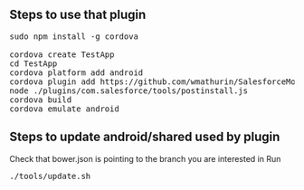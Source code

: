 Steps to use that plugin
------------------------

<pre>
sudo npm install -g cordova

cordova create TestApp
cd TestApp
cordova platform add android
cordova plugin add https://github.com/wmathurin/SalesforceMobileSDK-CordovaPlugin
node ./plugins/com.salesforce/tools/postinstall.js
cordova build
cordova emulate android
</pre>


Steps to update android/shared used by plugin
---------------------------------------------
Check that bower.json is pointing to the branch you are interested in
Run

<pre>
./tools/update.sh
</pre>
